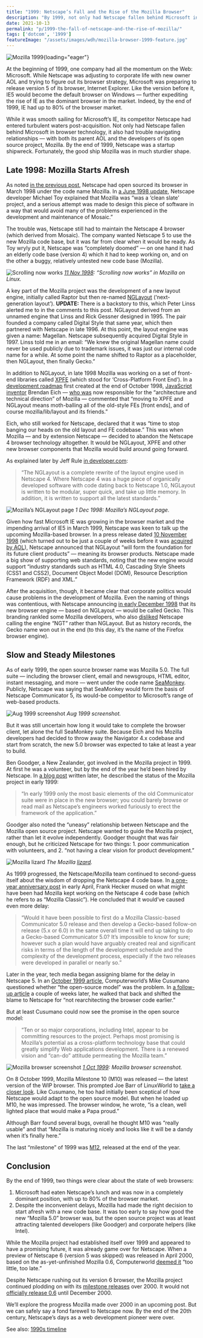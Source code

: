 ```yaml
---
title: "1999: Netscape’s Fall and the Rise of the Mozilla Browser"
description: "By 1999, not only had Netscape fallen behind Microsoft in browser technology, it also had trouble navigating relationships — with both its parent AOL and the developers of its open source project, Mozilla."
date: 2021-10-13
permalink: "p/1999-the-fall-of-netscape-and-the-rise-of-mozilla/"
tags: ['dotcom', '1999']
featureImage: "/assets/images/wdh/mozilla-browser-1999-feature.jpg"
---
```


![Mozilla 1999](/assets/images/wdh/mozilla-browser-1999-feature.jpg){loading="eager"}

At the beginning of 1999, one company had all the momentum on the Web: Microsoft. While Netscape was adjusting to corporate life with new owner AOL and trying to figure out its browser strategy, Microsoft was preparing to release version 5 of its browser, Internet Explorer. Like the version before it, IE5 would become the default browser on Windows — further expediting the rise of IE as the dominant browser in the market. Indeed, by the end of 1999, IE had up to 80% of the browser market.

While it was smooth sailing for Microsoft’s IE, its competitor Netscape had entered turbulent waters post-acquisition. Not only had Netscape fallen behind Microsoft in browser technology, it also had trouble navigating relationships — with both its parent AOL and the developers of its open source project, Mozilla. By the end of 1999, Netscape was a startup shipwreck. Fortunately, the good ship Mozilla was in much sturdier shape.

Late 1998: Mozilla Starts Afresh
--------------------------------

As noted [in the previous post](/p/1998-mozilla-w3c-dom-wasp/), Netscape had open sourced its browser in March 1998 under the code name Mozilla. In [a June 1998 update](https://www-archive.mozilla.org/apology.html), Netscape developer Michael Toy explained that Mozilla was “was a ‘clean slate’ project, and a serious attempt was made to design this piece of software in a way that would avoid many of the problems experienced in the development and maintenance of Mosaic.”

The trouble was, Netscape still had to maintain the Netscape 4 browser (which derived from Mosaic). The company wanted Netscape 5 to use the new Mozilla code base, but it was far from clear when it would be ready. As Toy wryly put it, Netscape was “completely doomed” — on one hand it had an elderly code base (version 4) which it had to keep working on, and on the other a buggy, relatively untested new code base (Mozilla).

![Scrolling now works](/assets/images/wdh/linux04.gif)
*[11 Nov 1998](https://web.archive.org/web/19990508125555/http://www.mozillazine.org/screenshots/): “Scrolling now works” in Mozilla on Linux.*

A key part of the Mozilla project was the development of a new layout engine, initially called Raptor but then re-named [NGLayout](https://web.archive.org/web/19981201220645/http://www.mozilla.org/newlayout/) (‘next-generation layout’). **UPDATE:** There is a backstory to this, which Peter Linss alerted me to in the comments to this post. NGLayout derived from an unnamed engine that Linss and Rick Gessner designed in 1995. The pair founded a company called Digital Style that same year, which then partnered with Netscape in late 1996. At this point, the layout engine was given a name: Magellan. Netscape subsequently acquired Digital Style in 1997. Linss told me in an email: “We knew the original Magellan name could never be used publicly due to trademark issues, it was just our internal code name for a while. At some point the name shifted to Raptor as a placeholder, then NGLayout, then finally Gecko.”

In addition to NGLayout, in late 1998 Mozilla was working on a set of front-end libraries called [XPFE](https://www-archive.mozilla.org/xpfe/orig/xpfe.html) (which stood for ‘Cross-Platform Front End’). In a [development roadmap](https://web.archive.org/web/19990117015113/http://www.mozilla.org/roadmap.html) first created at the end of October 1998, [JavaScript inventor](/p/1995-the-birth-of-javascript/) Brendan Eich — [who was](https://web.archive.org/web/19990422043006/http://www.mozilla.org/about.html) now responsible for the “architecture and technical direction” of Mozilla — commented that “moving to XPFE and NGLayout means moth-balling all of the old-style FEs \[front ends\], and of course mozilla/lib/layout and its friends.”

Eich, who still worked for Netscape, declared that it was “time to stop banging our heads on the old layout and FE codebase.” This was when Mozilla — and by extension Netscape — decided to abandon the Netscape 4 browser technology altogether. It would be NGLayout, XPFE and other new browser components that Mozilla would build around going forward.

As explained later by Jeff Rule [in developer.com](https://www.developer.com/guides/gecko-and-the-nglayout-engine/):

> “The NGLayout is a complete rewrite of the layout engine used in Netscape 4. Where Netscape 4 was a huge piece of organically developed software with code dating back to Netscape 1.0, NGLayout is written to be modular, super quick, and take up little memory. In addition, it is written to support all the latest standards.”

![Mozilla’s NGLayout page](/assets/images/wdh/mozilla_nglayout_dec98-1024x450.png)
*1 Dec 1998: Mozilla’s NGLayout page.*

Given how fast Microsoft IE was growing in the browser market and the impending arrival of IE5 in March 1999, Netscape was keen to talk up the upcoming Mozilla-based browser. In a press release dated [10 November 1998](https://web.archive.org/web/20030501015644/http://wp.netscape.com/newsref/pr/newsrelease698.html?cp=nwb11flh1) (which turned out to be just a couple of weeks before it was [acquired by AOL](https://web.archive.org/web/20020808041349/http://wp.netscape.com/newsref/pr/newsrelease707.html)), Netscape announced that NGLayout “will form the foundation for its future client products” — meaning its browser products. Netscape made a big show of supporting web standards, noting that the new engine would support “industry standards such as HTML 4.0, Cascading Style Sheets (CSS1 and CSS2), Document Object Model (DOM), Resource Description Framework (RDF) and XML.”

After the acquisition, though, it became clear that corporate politics would cause problems in the development of Mozilla. Even the naming of things was contentious, with Netscape announcing [in early December 1998](https://web.archive.org/web/20030414005121/http://wp.netscape.com/newsref/pr/newsrelease711.html) that its new browser engine — based on NGLayout — would be called Gecko. This branding rankled some Mozilla developers, who also [disliked](https://web.archive.org/web/20110629154746/http://www.mozilla.org/newlayout/gecko.html) Netscape calling the engine “NGT” rather than NGLayout. But as history records, the Gecko name won out in the end (to this day, it’s the name of the Firefox browser engine).

Slow and Steady Milestones
------------------------------------------

As of early 1999, the open source browser name was Mozilla 5.0. The full suite — including the browser client, email and newsgroups, HTML editor, instant messaging, and more — went under the code name [SeaMonkey](https://web.archive.org/web/19990827034637/http://www.mozilla.org/projects/seamonkey/). Publicly, Netscape was saying that SeaMonkey would form the basis of Netscape Communicator 5, its would-be competitor to Microsoft’s range of web-based products.

![Aug 1999 screenshot](/assets/images/wdh/seamonkey_aug99-1024x375.png)
*Aug 1999 screenshot.*

But it was still uncertain how long it would take to complete the browser client, let alone the full SeaMonkey suite. Because Eich and his Mozilla developers had decided to throw away the Navigator 4.x codebase and start from scratch, the new 5.0 browser was expected to take at least a year to build.

Ben Goodger, a New Zealander, got involved in the Mozilla project in 1999. At first he was a volunteer, but by the end of the year he’d been hired by Netscape. In [a blog post](https://web.archive.org/web/20110623034401/http://weblogs.mozillazine.org/ben/archives/009698.html) written later, he described the status of the Mozilla project in early 1999:

> “In early 1999 only the most basic elements of the old Communicator suite were in place in the new browser; you could barely browse or read mail as Netscape’s engineers worked furiously to erect the framework of the application.”

Goodger also noted the “uneasy” relationship between Netscape and the Mozilla open source project. Netscape wanted to guide the Mozilla project, rather than let it evolve independently. Goodger thought that was fair enough, but he criticized Netscape for two things: 1. poor communication with volunteers, and 2. “not having a clear vision for product development.”

![Mozilla lizard](/assets/images/wdh/vanity.gif)
*The Mozilla [lizard](https://web.archive.org/web/20000815085657/http://www.mozilla.org/newlayout/screenshots/).*

As 1999 progressed, the Netscape/Mozilla team continued to second-guess itself about the wisdom of dropping the Netscape 4 code base. In [a one-year anniversary post](https://web.archive.org/web/20000815053213/http://mozilla.org/mozilla-at-one.html) in early April, Frank Hecker mused on what might have been had Mozilla kept working on the Netscape 4 code base (which he refers to as “Mozilla Classic”). He concluded that it would’ve caused even more delay:

> “Would it have been possible to first do a Mozilla Classic-based Communicator 5.0 release and then develop a Gecko-based follow-on release (5.x or 6.0) in the same overall time it will end up taking to do a Gecko-based Communicator 5.0? It’s impossible to know for sure; however such a plan would have arguably created real and significant risks in terms of the length of the development schedule and the complexity of the development process, especially if the two releases were developed in parallel or nearly so.”

Later in the year, tech media began assigning blame for the delay in Netscape 5. In an [October 1999 article](https://web.archive.org/web/19991129050027/http://www.computerworld.com/home/print.nsf/all/991018C762), Computerworld’s Mike Cusumano questioned whether “the open-source model” was the problem. In [a follow-up article](https://web.archive.org/web/19991127104542/http://www.computerworld.com/home/print.nsf/all/991101C9BE) a couple of weeks later, he walked that back and shifted the blame to Netscape for “not rearchitecting the browser code earlier.”

But at least Cusumano could now see the promise in the open source model:

> “Ten or so major corporations, including Intel, appear to be committing resources to the project. Perhaps most promising is Mozilla’s potential as a cross-platform technology base that could greatly simplify Web applications development. There is a renewed vision and “can-do” attitude permeating the Mozilla team.”

![Mozilla browser screenshot](/assets/images/wdh/1999093012.nav_.firstview.gif)
*[1 Oct 1999](https://web.archive.org/web/19991004171503/http://www.mozillazine.org/screenshots/): Mozilla browser screenshot.*

On 8 October 1999, Mozilla Milestone 10 (M10) was released — the latest version of the WIP browser. This prompted Joe Barr of LinuxWorld to [take a closer look](https://web.archive.org/web/19991128232728/http://linuxworld.com/linuxworld/lw-1999-10/lw-10-vcontrol_3.html). Like Cusumano, he too had initially been sceptical of how Netscape would adapt to the open source model. But when he loaded up M10, he was impressed. The browser window, he wrote, “is a clean, well lighted place that would make a Papa proud.”

Although Barr found several bugs, overall he thought M10 was “really usable” and that “Mozilla is maturing nicely and looks like it will be a dandy when it’s finally here.”

The last “milestone” of 1999 was [M12](https://www-archive.mozilla.org/projects/seamonkey/release-notes/m12), released at the end of the year.

Conclusion
----------

By the end of 1999, two things were clear about the state of web browsers:

1.  Microsoft had eaten Netscape’s lunch and was now in a completely dominant position, with up to 80% of the browser market.
2.  Despite the inconvenient delays, Mozilla had made the right decision to start afresh with a new code base. It was too early to say how good the new “Mozilla 5.0” browser was, but the open source project was at least attracting talented developers (like Goodger) and corporate helpers (like Intel).

While the Mozilla project had established itself over 1999 and appeared to have a promising future, it was already game over for Netscape. When a preview of Netscape 6 (version 5 was skipped) was released in April 2000, based on the as-yet-unfinished Mozilla 0.6, Computerworld [deemed it](https://www.computerworld.com/article/2595035/netscape-6-beta-released---users--too-little--too-late.html) “too little, too late.”

Despite Netscape rushing out its version 6 browser, the Mozilla project continued plodding on with its [milestone releases](https://www-archive.mozilla.org/projects/seamonkey/release-notes/) over 2000. It would not [officially release 0.6](https://www-archive.mozilla.org/releases/old-releases) until December 2000.

We’ll explore the progress Mozilla made over 2000 in an upcoming post. But we can safely say a fond farewell to Netscape now. By the end of the 20th century, Netscape’s days as a web development pioneer were over.



See also: [1990s timeline](/wdh/timeline)